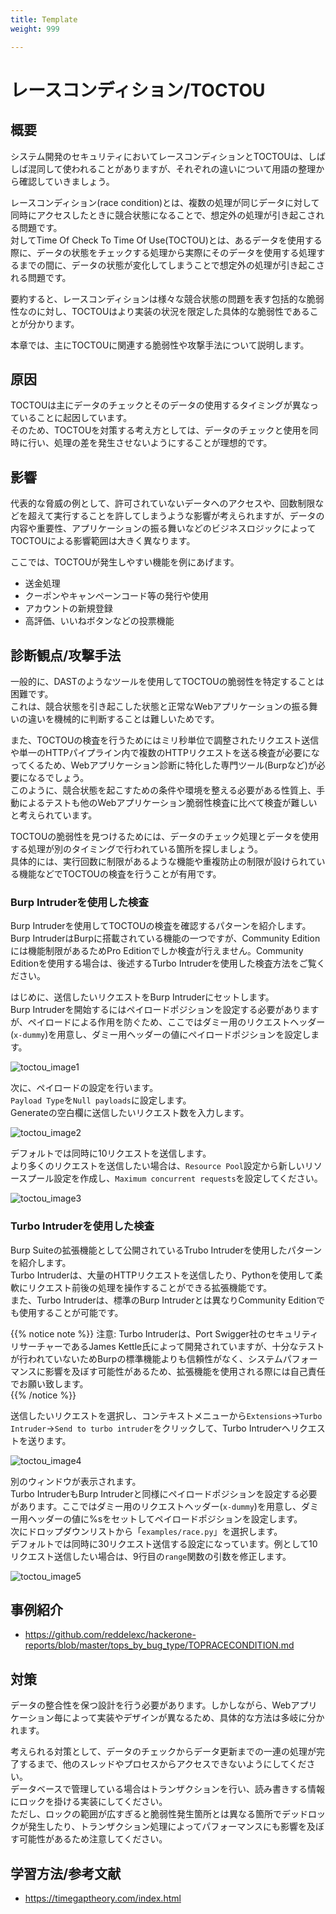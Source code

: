 ```yaml
---
title: Template
weight: 999

---
```


# レースコンディション/TOCTOU
## 概要
システム開発のセキュリティにおいてレースコンディションとTOCTOUは、しばしば混同して使われることがありますが、それぞれの違いについて用語の整理から確認していきましょう。  

レースコンディション(race condition)とは、複数の処理が同じデータに対して同時にアクセスしたときに競合状態になることで、想定外の処理が引き起こされる問題です。  
対してTime Of Check To Time Of Use(TOCTOU)とは、あるデータを使用する際に、データの状態をチェックする処理から実際にそのデータを使用する処理するまでの間に、データの状態が変化してしまうことで想定外の処理が引き起こされる問題です。  

要約すると、レースコンディションは様々な競合状態の問題を表す包括的な脆弱性なのに対し、TOCTOUはより実装の状況を限定した具体的な脆弱性であることが分かります。  

本章では、主にTOCTOUに関連する脆弱性や攻撃手法について説明します。  

## 原因
TOCTOUは主にデータのチェックとそのデータの使用するタイミングが異なっていることに起因しています。    
そのため、TOCTOUを対策する考え方としては、データのチェックと使用を同時に行い、処理の差を発生させないようにすることが理想的です。  

## 影響
代表的な脅威の例として、許可されていないデータへのアクセスや、回数制限などを超えて実行することを許してしまうような影響が考えられますが、データの内容や重要性、アプリケーションの振る舞いなどのビジネスロジックによってTOCTOUによる影響範囲は大きく異なります。  

ここでは、TOCTOUが発生しやすい機能を例にあげます。  

* 送金処理
* クーポンやキャンペーンコード等の発行や使用
* アカウントの新規登録
* 高評価、いいねボタンなどの投票機能

## 診断観点/攻撃手法
一般的に、DASTのようなツールを使用してTOCTOUの脆弱性を特定することは困難です。  
これは、競合状態を引き起こした状態と正常なWebアプリケーションの振る舞いの違いを機械的に判断することは難しいためです。  

また、TOCTOUの検査を行うためにはミリ秒単位で調整されたリクエスト送信や単一のHTTPパイプライン内で複数のHTTPリクエストを送る検査が必要になってくるため、Webアプリケーション診断に特化した専門ツール(Burpなど)が必要になるでしょう。  
このように、競合状態を起こすための条件や環境を整える必要がある性質上、手動によるテストも他のWebアプリケーション脆弱性検査に比べて検査が難しいと考えられています。  

TOCTOUの脆弱性を見つけるためには、データのチェック処理とデータを使用する処理が別のタイミングで行われている箇所を探しましょう。  
具体的には、実行回数に制限があるような機能や重複防止の制限が設けられている機能などでTOCTOUの検査を行うことが有用です。  

### Burp Intruderを使用した検査
Burp Intruderを使用してTOCTOUの検査を確認するパターンを紹介します。Burp IntruderはBurpに搭載されている機能の一つですが、Community Editionには機能制限があるためPro Editionでしか検査が行えません。Community Editionを使用する場合は、後述するTurbo Intruderを使用した検査方法をご覧ください。  

はじめに、送信したいリクエストをBurp Intruderにセットします。  
Burp Intruderを開始するにはペイロードポジションを設定する必要がありますが、ペイロードによる作用を防ぐため、ここではダミー用のリクエストヘッダー(`x-dummy`)を用意し、ダミー用ヘッダーの値にペイロードポジションを設定します。  

![toctou_image1](./toctou_image1.png)

次に、ペイロードの設定を行います。  
`Payload Type`を`Null payloads`に設定します。  
Generateの空白欄に送信したいリクエスト数を入力します。  

![toctou_image2](./toctou_image2.png)

デフォルトでは同時に10リクエストを送信します。  
より多くのリクエストを送信したい場合は、`Resource Pool`設定から新しいリソースプール設定を作成し、`Maximum concurrent requests`を設定してください。  

![toctou_image3](./toctou_image3.png)

### Turbo Intruderを使用した検査
Burp Suiteの拡張機能として公開されているTrubo Intruderを使用したパターンを紹介します。  
Turbo Intruderは、大量のHTTPリクエストを送信したり、Pythonを使用して柔軟にリクエスト前後の処理を操作することができる拡張機能です。  
また、Turbo Intruderは、標準のBurp Intruderとは異なりCommunity Editionでも使用することが可能です。  

{{% notice note %}}
注意: Turbo Intruderは、Port Swigger社のセキュリティリサーチャーであるJames Kettle氏によって開発されていますが、十分なテストが行われていないためBurpの標準機能よりも信頼性がなく、システムパフォーマンスに影響を及ぼす可能性があるため、拡張機能を使用される際には自己責任でお願い致します。  
{{% /notice %}}

送信したいリクエストを選択し、コンテキストメニューから`Extensions`->`Turbo Intruder`->`Send to turbo intruder`をクリックして、Turbo Intruderへリクエストを送ります。  

![toctou_image4](./toctou_image4.png)

別のウィンドウが表示されます。  
Turbo IntruderもBurp Intruderと同様にペイロードポジションを設定する必要があります。ここではダミー用のリクエストヘッダー(`x-dummy`)を用意し、ダミー用ヘッダーの値に%sをセットしてペイロードポジションを設定します。  
次にドロップダウンリストから「`examples/race.py`」を選択します。  
デフォルトでは同時に30リクエスト送信する設定になっています。例として10リクエスト送信したい場合は、9行目の`range`関数の引数を修正します。  

![toctou_image5](./toctou_image5.png)

## 事例紹介
* https://github.com/reddelexc/hackerone-reports/blob/master/tops_by_bug_type/TOPRACECONDITION.md

## 対策
データの整合性を保つ設計を行う必要があります。しかしながら、Webアプリケーション毎によって実装やデザインが異なるため、具体的な方法は多岐に分かれます。  

考えられる対策として、データのチェックからデータ更新までの一連の処理が完了するまで、他のスレッドやプロセスからアクセスできないようにしてください。  
データベースで管理している場合はトランザクションを行い、読み書きする情報にロックを掛ける実装にしてください。  
ただし、ロックの範囲が広すぎると脆弱性発生箇所とは異なる箇所でデッドロックが発生したり、トランザクション処理によってパフォーマンスにも影響を及ぼす可能性があるため注意してください。  

## 学習方法/参考文献
* https://timegaptheory.com/index.html
